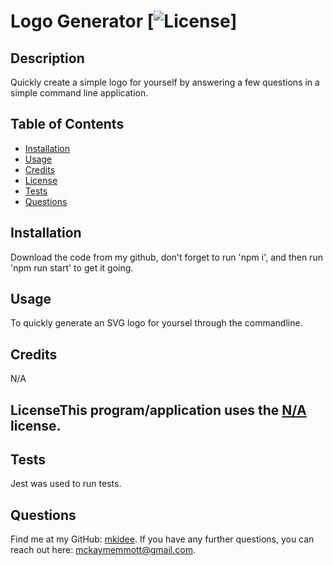 # Logo Generator [![License](https://img.shields.io/badge/License-Apache_2.0-blue.svg)]

## Description

Quickly create a simple logo for yourself by answering a few questions in a simple command line application.

## Table of Contents

- [Installation](#installation)
- [Usage](#usage)
- [Credits](#credits)
- [License](#license)
- [Tests](#tests)
- [Questions](#questions)

## Installation

Download the code from my github, don't forget to run 'npm i', and then run 'npm run start' to get it going.

## Usage

To quickly generate an SVG logo for yoursel through the commandline.

## Credits

N/A

## LicenseThis program/application uses the [N/A](https://opensource.org/licenses/Apache-2.0) license.

## Tests

Jest was used to run tests.

## Questions

Find me at my GitHub: [mkidee](https://github.com/mkidee).
If you have any further questions, you can reach out here: mckaymemmott@gmail.com.
